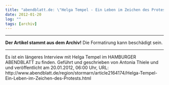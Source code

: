 ```yaml
---
title: "abendblatt.de: \"Helga Tempel - Ein Leben im Zeichen des Protests\""
date: 2012-01-20
log: ""
tags: [archiv]
---
```

<hr><b>Der Artikel stammt aus dem Archiv!</b> Die Formatirung kann beschädigt sein.<hr>
Es ist ein längeres Interview mit Helga Tempel im HAMBURGER ABENDBLATT zu finden. Geführt und geschrieben von Antonia Thiele  und und veröffentlicht am 20.01.2012, 06:00 Uhr, URL: http://www.abendblatt.de/region/stormarn/article2164174/Helga-Tempel-Ein-Leben-im-Zeichen-des-Protests.html
